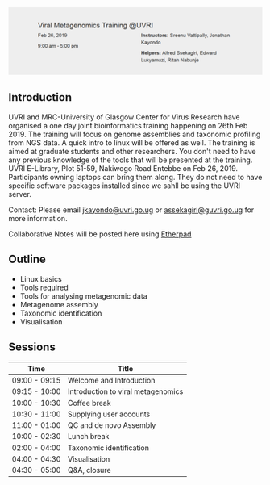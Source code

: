 
![alt text](assets/Capture.PNG?raw=true "header")


## **Introduction**

UVRI and MRC-University of Glasgow Center for Virus Research have organised a one day joint bioinformatics training happening on 26th Feb 2019. The training will focus on genome assemblies and taxonomic profiling from NGS data. A quick intro to linux will be offered as well.
The training is aimed at graduate students and other researchers. You don't need to have any previous knowledge of the tools that will be presented at the training.
UVRI E-Library, Plot 51-59, Nakiwogo Road Entebbe on Feb 26, 2019. Participants owning laptops can bring them along.
They do not need to have specific software packages installed since we sahll be using the UVRI server.

Contact: Please email <a href="jkayondo@uvri.go.ug">jkayondo@uvri.go.ug<a/> or <a href="assekagiri@uvri.go.ug">assekagiri@guvri.go.ug<a/> for more information.

Collaborative Notes will be posted here using <a href="http://pad.software-carpentry.org/2019-02-19-uvri">Etherpad</a>


## **Outline**

* Linux basics
* Tools required
* Tools for analysing metagenomic data
* Metagenome assembly
* Taxonomic identification
* Visualisation

## **Sessions**

| Time  | Title|
| ------------- | ------------- |
| 09:00 - 09:15  | Welcome and Introduction |
| 09:15 - 10:00  | Introduction to viral metagenomics  |
| 10:00 - 10:30  | Coffee break  |
| 10:30 - 11:00   | Supplying user accounts  |
| 11:00 - 01:00   | QC and de novo Assembly  |
| 10:00 - 02:30  | Lunch break  |
| 02:00 - 04:00   | Taxonomic identification  |
| 04:00 - 04:30   | Visualisation  |
| 04:30 - 05:00   | Q&A, closure  |




